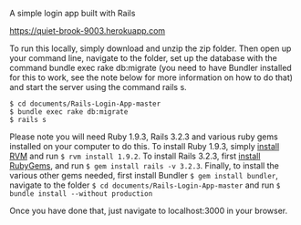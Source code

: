 A simple login app built with Rails

https://quiet-brook-9003.herokuapp.com

To run this locally, simply download and unzip the zip folder. Then open up your command line, navigate to the folder, set up the database with the command bundle exec rake db:migrate (you need to have Bundler installed for this to work, see the note below for more information on how to do that) and start the server using the command rails s.

```
$ cd documents/Rails-Login-App-master
$ bundle exec rake db:migrate
$ rails s
```

Please note you will need Ruby 1.9.3, Rails 3.2.3 and various ruby gems installed on your computer to do this. To install Ruby 1.9.3, simply <A href="https://rvm.io/rvm/install">install RVM</a> and run ```$ rvm install 1.9.2```. To install Rails 3.2.3, first <a href="https://rubygems.org/pages/download">install RubyGems</a>, and run ```$ gem install rails -v 3.2.3```. Finally, to install the various other gems needed, first install Bundler ```$ gem install bundler```, navigate to the folder ```$ cd documents/Rails-Login-App-master``` and run ```$ bundle install --without production```

Once you have done that, just navigate to localhost:3000 in your browser. 

